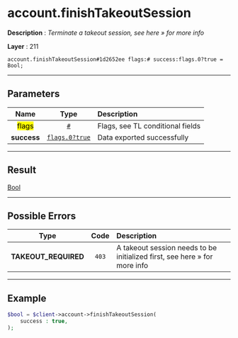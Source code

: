 # account.finishTakeoutSession

**Description** : *Terminate a takeout session, see here » for more info*

**Layer** : 211

```tl
account.finishTakeoutSession#1d2652ee flags:# success:flags.0?true = Bool;
```

---

## Parameters

| Name | Type | Description |
| :---: | :---: | :--- |
| <mark>flags</mark> | [`#`](type/#) | Flags, see TL conditional fields |
| **success** | [`flags.0?true`](type/true) | Data exported successfully |

---

## Result

[Bool](type/Bool)

---

## Possible Errors

| Type | Code | Description |
| :---: | :---: | :--- |
| **TAKEOUT_REQUIRED** | `403` | A takeout session needs to be initialized first, see here » for more info |

---

## Example

```php
$bool = $client->account->finishTakeoutSession(
	success : true,
);
```